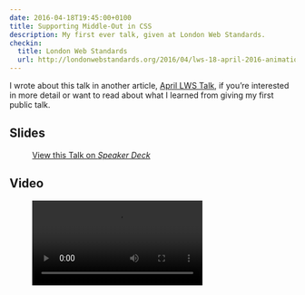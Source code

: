 ```yaml
---
date: 2016-04-18T19:45:00+0100
title: Supporting Middle-Out in CSS
description: My first ever talk, given at London Web Standards.
checkin:
  title: London Web Standards
  url: http://londonwebstandards.org/2016/04/lws-18-april-2016-animation-chats-lwsaniquery/
---
```


I wrote about this talk in another article, [April LWS Talk](/article/april-lws-talk/), if you’re interested in more detail or want to read about what I learned from giving my first public talk.

## Slides

<figure>
    <div class=" [ media ] " style="--aspect-ratio: 954 / 702;">
        <c-speakerdeck id="b933d8a3500240b8b7d2b879f075329b"></c-speakerdeck>
    </div>
    <figcaption>
        <a class="u-syndication" rel="syndication" href="https://speakerdeck.com/chrisburnell/supporting-middle-out-in-css" title="Supporting Middle-Out in CSS on Speaker Deck">View this Talk on <em>Speaker Deck</em></a>
    </figcaption>
</figure>

## Video

<figure>
    <video controls>
        <source src="/videos/Supporting Middle-Out in CSS 640x360.mp4" type="video/mp4" media="all and (max-width: 640px)">
        <source src="/videos/Supporting Middle-Out in CSS 960x540.mp4" type="video/mp4" media="all and (max-width: 960px)">
        <source src="/videos/Supporting Middle-Out in CSS 1024x768.mp4" type="video/mp4">
        <track kind="captions" label="English captions" src="/videos/Supporting Middle-Out in CSS.vtt" srclang="en" default="">
        Sorry, your browser doesn't support embedded videos.
    </video>
</figure>
